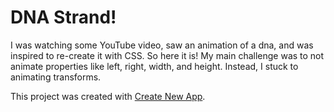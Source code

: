 # DNA Strand!

I was watching some YouTube video, saw an animation of a dna, and was inspired to re-create it with CSS. So here it is! My main challenge was to not animate properties like left, right, width, and height. Instead, I stuck to animating transforms.

This project was created with [Create New App](https://github.com/qodesmith/create-new-app).
